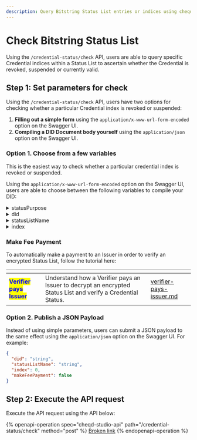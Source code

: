 ```yaml
---
description: Query Bitstring Status List entries or indices using cheqd Studio.
---
```


# Check Bitstring Status List

Using the `/credential-status/check` API, users are able to query specific Credential indices within a Status List to ascertain whether the Credential is revoked, suspended or currently valid.

## Step 1: Set parameters for check

Using the `/credential-status/check` API, users have two options for checking whether a particular Credential index is revoked or suspended:

1. **Filling out a simple form** using the `application/x-www-url-form-encoded` option on the Swagger UI.
2. **Compiling a DID Document body yourself** using the `application/json` option on the Swagger UI.

### Option 1. Choose from a few variables

This is the easiest way to check whether a particular credential index is revoked or suspended.

&#x20;Using the `application/x-www-url-form-encoded` option on the Swagger UI, users are able to choose between the following variables to compile your DID:

<details>

<summary>statusPurpose</summary>

The purpose of the status list that has already been created on-ledger. Can be:

* revocation
* suspension

</details>

<details>

<summary>did</summary>

DID of the StatusList2021 publisher, or the DID linked to the Status List resources. For example:

```json
did:cheqd:testnet:7bf81a20-633c-4cc7-bc4a-5a45801005e0
```



</details>

<details>

<summary>statusListName</summary>

The name of the existing Status List resource to be checked. For example:

<pre><code><strong>employmentCredentialRevocationList
</strong></code></pre>

</details>

<details>

<summary>index</summary>

The index within the bitstring that the user wants to query. For example:

<pre><code><strong>10
</strong></code></pre>

</details>

### Make Fee Payment

To automatically make a payment to an Issuer in order to verify an encrypted Status List, follow the tutorial here:

<table data-card-size="large" data-view="cards"><thead><tr><th></th><th></th><th data-hidden data-card-target data-type="content-ref"></th></tr></thead><tbody><tr><td><mark style="color:blue;"><strong>Verifier pays Issuer</strong></mark></td><td>Understand how a Verifier pays an Issuer to decrypt an encrypted Status List and verify a Credential Status.</td><td><a href="../../payments/verifier-pays-issuer.md">verifier-pays-issuer.md</a></td></tr></tbody></table>

### Option 2. Publish a JSON Payload

Instead of using simple parameters, users can submit a JSON payload to the same effect using the `application/json` option on the Swagger UI. For example:

```json
{
  "did": "string",
  "statusListName": "string",
  "index": 0,
  "makeFeePayment": false
}
```

## Step 2: Execute the API request

Execute the API request using the API below:

{% openapi-operation spec="cheqd-studio-api" path="/credential-status/check" method="post" %}
[Broken link](broken-reference)
{% endopenapi-operation %}
